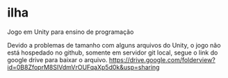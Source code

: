 ilha
====

Jogo em Unity para ensino de programação


Devido a problemas de tamanho com alguns arquivos do Unity, o jogo não está hospedado no github, somente em servidor git local, segue o link do google drive para baixar o arquivo.
https://drive.google.com/folderview?id=0B8ZfoprM8SIVdmVrOUFqaXp5d0k&usp=sharing
